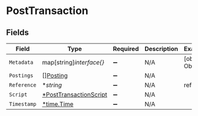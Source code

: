 # PostTransaction


## Fields

| Field                                                                  | Type                                                                   | Required                                                               | Description                                                            | Example                                                                |
| ---------------------------------------------------------------------- | ---------------------------------------------------------------------- | ---------------------------------------------------------------------- | ---------------------------------------------------------------------- | ---------------------------------------------------------------------- |
| `Metadata`                                                             | map[string]*interface{}*                                               | :heavy_minus_sign:                                                     | N/A                                                                    | [object Object]                                                        |
| `Postings`                                                             | [][Posting](../../models/shared/posting.md)                            | :heavy_minus_sign:                                                     | N/A                                                                    |                                                                        |
| `Reference`                                                            | **string*                                                              | :heavy_minus_sign:                                                     | N/A                                                                    | ref:001                                                                |
| `Script`                                                               | [*PostTransactionScript](../../models/shared/posttransactionscript.md) | :heavy_minus_sign:                                                     | N/A                                                                    |                                                                        |
| `Timestamp`                                                            | [*time.Time](https://pkg.go.dev/time#Time)                             | :heavy_minus_sign:                                                     | N/A                                                                    |                                                                        |